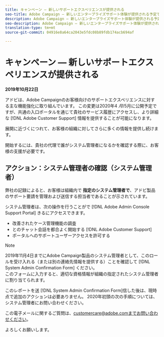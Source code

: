 ```yaml
---
title: キャンペーン — 新しいサポートエクスペリエンスが提供される
seo-title: Adobe Campaign — 新しいエンタープライズサポート体験が提供される予定です
description: Adobe Campaign — 新しいエンタープライズサポート体験が提供される予定です
seo-description: Adobe Campaign — 新しいエンタープライズサポート体験が提供される予定です
translation-type: tm+mt
source-git-commit: 04916e8a64ca2043e5fdc08b89fdb174acb694af

---
```



# キャンペーン — 新しいサポートエクスペリエンスが提供される

**2019年10月22日**

アドビは、Adobe Campaignのお客様向けのサポートエクスペリエンスに対する主な機能強化に取り組んでいます。 この変更は2020年4 *月*/5月に公開予定ですが、共通の入口ポータルを通じて貴社のサービス履歴にアクセスし、より詳細な [!DNL Adobe Customer Support] 情報を提供することが可能になります。

展開に近づくにつれて、お客様の組織に対してさらに多くの情報を提供し続けます。

開始するには、貴社の代理で誰がシステム管理者になるかを確認する際に、お客様の支援が必要です。

## アクション：システム管理者の確認（システム管理者）

弊社の記録によると、お客様は組織内で **指定のシステム管理者で**、アドビ製品のサポート要請を管理および送信する担当者であることが示されています。

システム管理者は、次の操作を行うことがで [!DNL Adobe Admin Console Support Portal] きるにアクセスできます。

* 改善されたケース管理機能の調査
* とのチャット会話を都合よく開始する [!DNL Adobe Customer Support]
* ポータルへのサポートユーザーアクセスを許可する

>[!NOTE]
>2019年11月4日までにAdobe Campaign製品のシステム管理者として、このロールを受け入れる（または別の連絡先情報を提供する）ことを確認して [!DNL System Admin Confirmation Form] ください。\
>このフォームに入力すると、適切な資格情報が組織の指定されたシステム管理者に割り当てられます。

このレポートを送 [!DNL System Admin Confirmation Form]信した後は、現時点で追加のアクションは必要ありません。  2020年初頭の次の手順については、システム管理者にお問い合わせください。

この電子メールに関するご質問は、customercare@adobe.comまでお問い合わせください。

よろしくお願いします。
